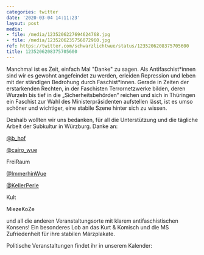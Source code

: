 ```yaml
---
categories: twitter
date: '2020-03-04 14:11:23'
layout: post
media:
- file: /media/1235206227694624768.jpg
- file: /media/1235206235756072960.jpg
ref: https://twitter.com/schwarzlichtwue/status/1235206208375705600
title: 1235206208375705600
---
```

Manchmal ist es Zeit, einfach Mal "Danke" zu sagen. Als Antifaschist\*innen sind wir es gewohnt angefeindet zu werden, erleiden Repression und leben mit der ständigen Bedrohung durch Faschist\*innen. 
Gerade in Zeiten der erstarkenden Rechten, in der Faschisten Terrornetzwerke bilden, deren Wurzeln bis tief in die „Sicherheitsbehörden“ reichen und sich in Thüringen ein Faschist zur Wahl des Ministerpräsidenten aufstellen lässt, 
ist es umso schöner und wichtiger, eine stabile Szene hinter sich zu wissen.



Deshalb wollten wir uns bedanken, für all die Unterstützung und die tägliche Arbeit der Subkultur in Würzburg. 
Danke an:



[@b_hof](https://twitter.com/b_hof)

[@cairo_wue](https://twitter.com/cairo_wue)

FreiRaum

[@ImmerhinWue](https://twitter.com/ImmerhinWue)

[@KellerPerle](https://twitter.com/KellerPerle)

Kult

MiezeKoZe 



und all die anderen Veranstaltungsorte mit klarem antifaschistischen Konsens! 
Ein besonderes Lob an das Kurt &amp; Komisch und die MS Zufriedenheit für ihre stabilen Märzplakate. 



Politische Veranstaltungen findet ihr in unserem Kalender:   